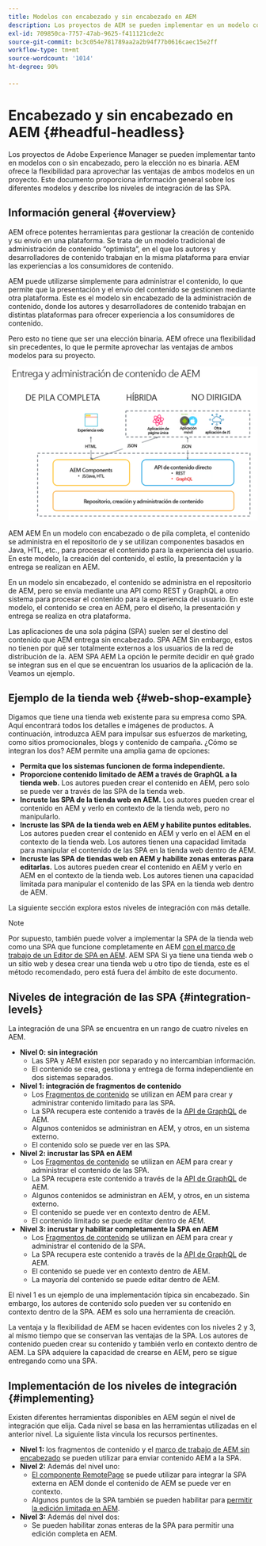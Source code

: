 ```yaml
---
title: Modelos con encabezado y sin encabezado en AEM
description: Los proyectos de AEM se pueden implementar en un modelo con o sin encabezado, pero la elección no es binaria. AEM ofrece la flexibilidad para aprovechar las ventajas de ambos modelos en un proyecto.
exl-id: 709850ca-7757-47ab-9625-f411121cde2c
source-git-commit: bc3c054e781789aa2a2b94f77b0616caec15e2ff
workflow-type: tm+mt
source-wordcount: '1014'
ht-degree: 90%

---
```


# Encabezado y sin encabezado en AEM {#headful-headless}

Los proyectos de Adobe Experience Manager se pueden implementar tanto en modelos con o sin encabezado, pero la elección no es binaria. AEM ofrece la flexibilidad para aprovechar las ventajas de ambos modelos en un proyecto. Este documento proporciona información general sobre los diferentes modelos y describe los niveles de integración de las SPA.

## Información general {#overview}

AEM ofrece potentes herramientas para gestionar la creación de contenido y su envío en una plataforma. Se trata de un modelo tradicional de administración de contenido “optimista”, en el que los autores y desarrolladores de contenido trabajan en la misma plataforma para enviar las experiencias a los consumidores de contenido.

AEM puede utilizarse simplemente para administrar el contenido, lo que permite que la presentación y el envío del contenido se gestionen mediante otra plataforma. Este es el modelo sin encabezado de la administración de contenido, donde los autores y desarrolladores de contenido trabajan en distintas plataformas para ofrecer experiencia a los consumidores de contenido.

Pero esto no tiene que ser una elección binaria. AEM ofrece una flexibilidad sin precedentes, lo que le permite aprovechar las ventajas de ambos modelos para su proyecto.

![Modelos de implementación de AEM](/help/headless/assets/aem-implementation-models.png)

AEM AEM En un modelo con encabezado o de pila completa, el contenido se administra en el repositorio de y se utilizan componentes basados en Java, HTL, etc., para procesar el contenido para la experiencia del usuario. En este modelo, la creación del contenido, el estilo, la presentación y la entrega se realizan en AEM.

En un modelo sin encabezado, el contenido se administra en el repositorio de AEM, pero se envía mediante una API como REST y GraphQL a otro sistema para procesar el contenido para la experiencia del usuario. En este modelo, el contenido se crea en AEM, pero el diseño, la presentación y entrega se realiza en otra plataforma.

Las aplicaciones de una sola página (SPA) suelen ser el destino del contenido que AEM entrega sin encabezado. SPA AEM Sin embargo, estos no tienen por qué ser totalmente externos a los usuarios de la red de distribución de la. AEM SPA AEM La opción le permite decidir en qué grado se integran sus en el que se encuentran los usuarios de la aplicación de la. Veamos un ejemplo.

## Ejemplo de la tienda web {#web-shop-example}

Digamos que tiene una tienda web existente para su empresa como SPA. Aquí encontrará todos los detalles e imágenes de productos. A continuación, introduzca AEM para impulsar sus esfuerzos de marketing, como sitios promocionales, blogs y contenido de campaña. ¿Cómo se integran los dos? AEM permite una amplia gama de opciones:

* **Permita que los sistemas funcionen de forma independiente.**
* **Proporcione contenido limitado de AEM a través de GraphQL a la tienda web.** Los autores pueden crear el contenido en AEM, pero solo se puede ver a través de las SPA de la tienda web.
* **Incruste las SPA de la tienda web en AEM.** Los autores pueden crear el contenido en AEM y verlo en contexto de la tienda web, pero no manipularlo.
* **Incruste las SPA de la tienda web en AEM y habilite puntos editables.** Los autores pueden crear el contenido en AEM y verlo en el AEM en el contexto de la tienda web. Los autores tienen una capacidad limitada para manipular el contenido de las SPA en la tienda web dentro de AEM.
* **Incruste las SPA de tiendas web en AEM y habilite zonas enteras para editarlas.** Los autores pueden crear el contenido en AEM y verlo en AEM en el contexto de la tienda web. Los autores tienen una capacidad limitada para manipular el contenido de las SPA en la tienda web dentro de AEM.

La siguiente sección explora estos niveles de integración con más detalle.

>[!NOTE]
>
>Por supuesto, también puede volver a implementar la SPA de la tienda web como una SPA que funcione completamente en AEM [con el marco de trabajo de un Editor de SPA en AEM](/help/implementing/developing/hybrid/introduction.md). AEM SPA Si ya tiene una tienda web o un sitio web y desea crear una tienda web u otro tipo de tienda, este es el método recomendado, pero está fuera del ámbito de este documento.

## Niveles de integración de las SPA {#integration-levels}

La integración de una SPA se encuentra en un rango de cuatro niveles en AEM.

* **Nivel 0: sin integración**
   * Las SPA y AEM existen por separado y no intercambian información.
   * El contenido se crea, gestiona y entrega de forma independiente en dos sistemas separados.
* **Nivel 1: integración de fragmentos de contenido**
   * Los [Fragmentos de contenido](/help/sites-cloud/administering/content-fragments/overview.md) se utilizan en AEM para crear y administrar contenido limitado para las SPA.
   * La SPA recupera este contenido a través de la [API de GraphQL](/help/headless/graphql-api/content-fragments.md) de AEM.
   * Algunos contenidos se administran en AEM, y otros, en un sistema externo.
   * El contenido solo se puede ver en las SPA.
* **Nivel 2: incrustar las SPA en AEM**
   * Los [Fragmentos de contenido](/help/sites-cloud/administering/content-fragments/overview.md) se utilizan en AEM para crear y administrar el contenido de las SPA.
   * La SPA recupera este contenido a través de la [API de GraphQL](/help/headless/graphql-api/content-fragments.md) de AEM.
   * Algunos contenidos se administran en AEM, y otros, en un sistema externo.
   * El contenido se puede ver en contexto dentro de AEM.
   * El contenido limitado se puede editar dentro de AEM.
* **Nivel 3: incrustar y habilitar completamente la SPA en AEM**
   * Los [Fragmentos de contenido](/help/sites-cloud/administering/content-fragments/overview.md) se utilizan en AEM para crear y administrar el contenido de la SPA.
   * La SPA recupera este contenido a través de la [API de GraphQL](/help/headless/graphql-api/content-fragments.md) de AEM.
   * El contenido se puede ver en contexto dentro de AEM.
   * La mayoría del contenido se puede editar dentro de AEM.

El nivel 1 es un ejemplo de una implementación típica sin encabezado. Sin embargo, los autores de contenido solo pueden ver su contenido en contexto dentro de la SPA. AEM es solo una herramienta de creación.

La ventaja y la flexibilidad de AEM se hacen evidentes con los niveles 2 y 3, al mismo tiempo que se conservan las ventajas de la SPA. Los autores de contenido pueden crear su contenido y también verlo en contexto dentro de AEM. La SPA adquiere la capacidad de crearse en AEM, pero se sigue entregando como una SPA.

## Implementación de los niveles de integración {#implementing}

Existen diferentes herramientas disponibles en AEM según el nivel de integración que elija. Cada nivel se basa en las herramientas utilizadas en el anterior nivel. La siguiente lista vincula los recursos pertinentes.

* **Nivel 1:** los fragmentos de contenido y el [marco de trabajo de AEM sin encabezado](/help/headless/introduction.md) se pueden utilizar para enviar contenido AEM a la SPA.
* **Nivel 2:** Además del nivel uno:
   * [El componente RemotePage](/help/implementing/developing/hybrid/remote-page.md) se puede utilizar para integrar la SPA externa en AEM donde el contenido de AEM se puede ver en contexto.
   * Algunos puntos de la SPA también se pueden habilitar para [permitir la edición limitada en AEM](/help/implementing/developing/hybrid/editing-external-spa.md).
* **Nivel 3:** Además del nivel dos:
   * Se pueden habilitar zonas enteras de la SPA para permitir una edición completa en AEM.
